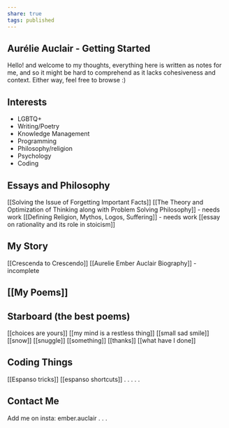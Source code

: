 ```yaml
---
share: true
tags: published
---
```

## Aurélie Auclair - Getting Started

Hello! and welcome to my thoughts, everything here is written as notes for me, and so it might be hard to comprehend as it lacks cohesiveness and context. Either way, feel free to browse :)

## Interests
- LGBTQ+
- Writing/Poetry
- Knowledge Management
- Programming
- Philosophy/religion
- Psychology
- Coding


## Essays and Philosophy
[[Solving the Issue of Forgetting Important Facts]]
[[The Theory and Optimization of Thinking along with Problem Solving Philosophy]] - needs work
[[Defining Religion, Mythos, Logos, Suffering]] - needs work
[[essay on rationality and its role in stoicism]]

## My Story
[[Crescenda to Crescendo]]
[[Aurelie Ember Auclair Biography]] - incomplete

## [[My Poems]] 

## Starboard (the best poems)
[[choices are yours]]
[[my mind is a restless thing]]
[[small sad smile]]
[[snow]]
[[snuggle]]
[[something]]
[[thanks]]
[[what have I done]]




## Coding Things
[[Espanso tricks]]
[[espanso shortcuts]]
.
.
.
.
.
## Contact Me
Add me on insta: ember.auclair
.
.
.